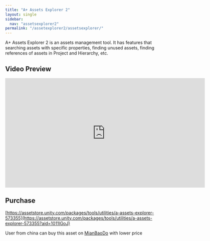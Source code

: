 ```yaml
---
title: "A+ Assets Explorer 2"
layout: single
sidebar:
  nav: "assetsexplorer2"
permalink: "/assetexplorer2/assetsexplorer/"
---
```


A+ Assets Explorer 2 is an assets management tool. It has features that searching assets with specific properties, finding unused assets, finding references of assets in Project and Hierarchy, etc. 

## Video Preview
<iframe width="640" height="351" src="https://www.youtube.com/embed/orYzGWLUopI" frameborder="0" allowfullscreen></iframe>

## Purchase

[https://assetstore.unity.com/packages/tools/utilities/a-assets-explorer-573355](https://assetstore.unity.com/packages/tools/utilities/a-assets-explorer-573355?aid=1011lGoJ)

User from china can buy this asset on [MianBaoDo](https://mianbaoduo.com/o/bread/mbd-Z5mblZY=) with lower price